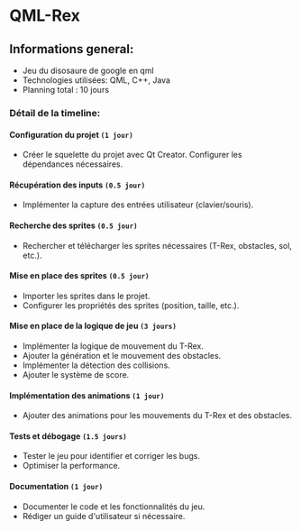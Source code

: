 # QML-Rex

## Informations general:

- Jeu du disosaure de google en qml
- Technologies utilisées: QML, C++, Java
- Planning total : 10 jours

### Détail de la timeline:
#### Configuration du projet `(1 jour)`
- Créer le squelette du projet avec Qt Creator.
Configurer les dépendances nécessaires.

#### Récupération des inputs `(0.5 jour)`
- Implémenter la capture des entrées utilisateur (clavier/souris).

#### Recherche des sprites `(0.5 jour)`

- Rechercher et télécharger les sprites nécessaires (T-Rex, obstacles, sol, etc.).

#### Mise en place des sprites `(0.5 jour)`

- Importer les sprites dans le projet.
- Configurer les propriétés des sprites (position, taille, etc.).

#### Mise en place de la logique de jeu `(3 jours)`

- Implémenter la logique de mouvement du T-Rex.
- Ajouter la génération et le mouvement des obstacles.
- Implémenter la détection des collisions.
- Ajouter le système de score.

#### Implémentation des animations `(1 jour)`

- Ajouter des animations pour les mouvements du T-Rex et des obstacles.

#### Tests et débogage `(1.5 jours)`

- Tester le jeu pour identifier et corriger les bugs.
- Optimiser la performance.

#### Documentation `(1 jour)`

- Documenter le code et les fonctionnalités du jeu.
- Rédiger un guide d'utilisateur si nécessaire.
